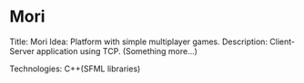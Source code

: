 # Mori

Title: Mori
Idea: Platform with simple multiplayer games.
Description: Client-Server application using TCP. (Something more...)

Technologies: C++(SFML libraries)
